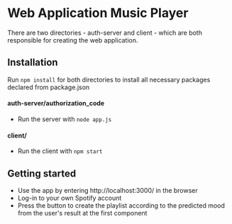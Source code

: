 # Web Application Music Player

There are two directories - auth-server and client -  which are both responsible for creating the web application.

## Installation

Run `npm install` for both directories to install all necessary packages declared from package.json

#### auth-server/authorization_code
- Run the server with `node app.js` 

#### client/
- Run the client with `npm start`

## Getting started

- Use the app by entering http://localhost:3000/ in the browser
- Log-in to your own Spotify account
- Press the button to create the playlist according to the predicted mood from the user's result at the first component